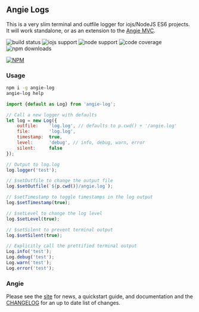 ## Angie Logs

This is a very slim terminal and outfile logger for iojs/NodeJS ES6 projects. It will work standalone, or as an extension to the [Angie MVC](https://github.com/benderTheCrime/angie).

![build status](https://travis-ci.org/benderTheCrime/angie-log.svg?branch=debug-travis "build status")
![iojs support](https://img.shields.io/badge/iojs-1.7.1+-brightgreen.svg "iojs support")
![node support](https://img.shields.io/badge/node-0.12.0+-brightgreen.svg "node support")
![code coverage](https://rawgit.com/benderTheCrime/angie-log/master/svg/coverage.svg "code coverage")
![npm downloads](https://img.shields.io/npm/dm/angie-log.svg "npm downloads")

[![NPM](https://nodei.co/npm/angie-log.png?downloads=true&downloadRank=true&stars=true)](https://nodei.co/npm/angie-log/)

### Usage
```bash
npm i -g angie-log
angie-log help
```
```javascript
import {default as Log} from 'angie-log';

// Call a new logger with defaults
let log = new Log({
    outfile:    'log.log', // defaults to p.cwd() + '/angie.log'
    file:       'log.log',
    timestamp:  true,
    level:      'debug', // info, debug, warn, error
    silent:     false
});

// Output to log.log
log.logger('test');

// $setOutfile to change the output file
log.$setOutfile(`${p.cwd()}/angie.log`);

// $setTimestamp to toggle timestamps in the log output
log.$setTimestamp(true);

// $setLevel to change the log level
log.$setLevel(true);

// $setSilent to prevent terminal output
log.$setSilent(true);

// Explicitly call the prettified terminal output
Log.info('test');
Log.debug('test');
Log.warn('test');
Log.error('test');
```

### Angie
Please see the [site](http://benderthecrime.github.io/angie/#/about) for news, a quickstart guide, and documentation and the [CHANGELOG](https://github.com/benderTheCrime/angie/blob/master/CHANGELOG.md) for an up to date list of changes.
